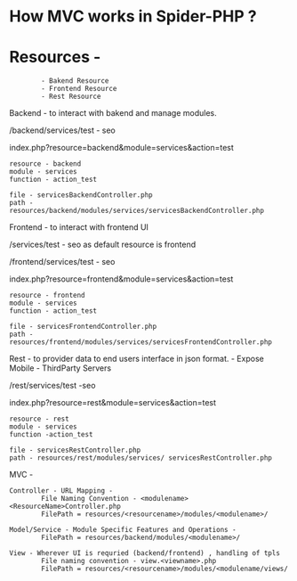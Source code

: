 # How MVC works in Spider-PHP ?


# Resources - 
			- Bakend Resource
			- Frontend Resource
			- Rest Resource
			
Backend  - to interact with bakend and manage modules.
	  	

/backend/services/test - seo  

index.php?resource=backend&module=services&action=test

	resource - backend
	module - services
	function - action_test
	
	file - servicesBackendController.php
	path - resources/backend/modules/services/servicesBackendController.php



Frontend  - to interact with frontend UI
	  	
/services/test - seo  as default resource is frontend

/frontend/services/test - seo  

index.php?resource=frontend&module=services&action=test

	resource - frontend
	module - services
	function - action_test
	
	file - servicesFrontendController.php
	path - resources/frontend/modules/services/servicesFrontendController.php



Rest  - to provider data to end users interface in json format.
	  - Expose Mobile 
	  - ThirdParty Servers
	  	

/rest/services/test -seo  

index.php?resource=rest&module=services&action=test

	resource - rest
	module - services
	function -action_test
	
	file - servicesRestController.php
	path - resources/rest/modules/services/	servicesRestController.php
	

MVC -  

	Controller - URL Mapping -
			File Naming Convention - <modulename><ResourceName>Controller.php
			FilePath = resources/<resourcename>/modules/<modulename>/
	
	Model/Service - Module Specific Features and Operations -
			FilePath = resources/backend/modules/<modulename>/
	
	View - Wherever UI is requried (backend/frontend) , handling of tpls
			File naming convention - view.<viewname>.php
			FilePath = resources/<resourcename>/modules/<modulename/views/
